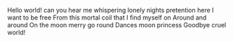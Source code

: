 Hello world!
can you hear me
whispering lonely nights
pretention here
I want to be free
From this mortal coil that
I find myself on
Around and around
On the moon merry go round
Dances moon princess
Goodbye cruel world!